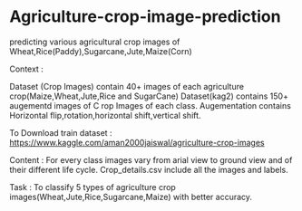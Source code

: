 # Agriculture-crop-image-prediction
predicting various agricultural crop images of Wheat,Rice(Paddy),Sugarcane,Jute,Maize(Corn)

Context :

Dataset (Crop Images) contain 40+ images of each agriculture crop(Maize,Wheat,Jute,Rice and SugarCane) 
Dataset(kag2) contains 150+ augementd images of C rop Images of each class.
Augementation contains Horizontal flip,rotation,horizontal shift,vertical shift.

To Download train dataset :
 https://www.kaggle.com/aman2000jaiswal/agriculture-crop-images

 Content :
   For every class images vary from arial view to ground view and of their different life cycle.
   Crop_details.csv include all the images and labels.

Task :
  To classify 5 types of agriculture crop images(Wheat,Jute,Rice,Sugarcane,Maize) with better accuracy.
  
